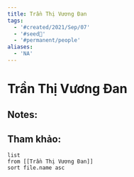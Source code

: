 ```yaml
---
title: Trần Thị Vương Đan
tags:
  - '#created/2021/Sep/07'
  - '#seed🥜'
  - '#permanent/people'
aliases:
  - 'NA'
---
```

# Trần Thị Vương Đan

## Notes:



## Tham khảo:
```dataview
list
from [[Trần Thị Vương Đan]]
sort file.name asc
```